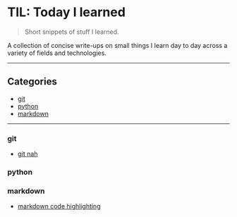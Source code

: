 # TIL: Today I learned

> Short snippets of stuff I learned.

A collection of concise write-ups on small things I learn day to day across a
variety of fields and technologies.

---

## Categories

* [git](git)
* [python](python)
* [markdown](markdown)


---

### git

- [git nah](git/git_nah.md)


### python


### markdown

- [markdown code highlighting](markdown/markdown_code.md)
